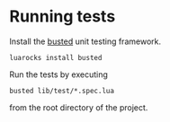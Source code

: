 # Running tests

Install the [busted](https://olivinelabs.com/busted/) unit testing framework.
```
luarocks install busted
```

Run the tests by executing
```
busted lib/test/*.spec.lua
```
from the root directory of the project.
